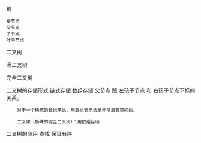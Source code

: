 树

    根节点
    父节点
    子节点
    叶子节点

二叉树

满二叉树

完全二叉树


二叉树的存储形式
    链式存储
    数组存储
        父节点 跟 左孩子节点 和 右孩子节点下标的关系。

        对于一个稀疏的数组来说，用数组表示法是非常浪费空间的。

        二叉堆（特殊的完全二叉树）：用数组存储

二叉树的应用
    查找
    保证有序

